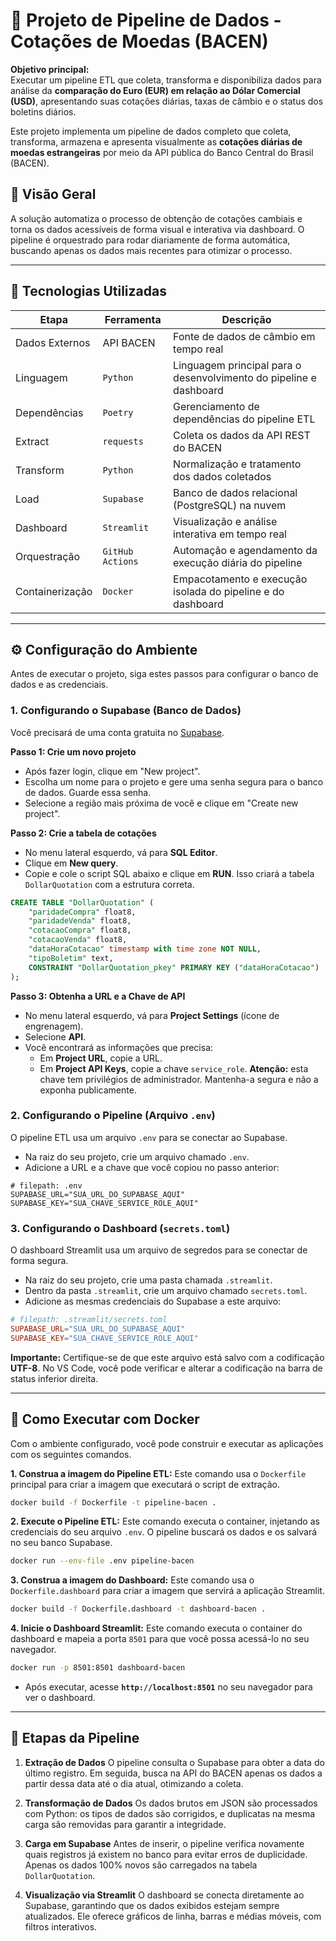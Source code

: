 # 💱 Projeto de Pipeline de Dados - Cotações de Moedas (BACEN)

**Objetivo principal:**  
Executar um pipeline ETL que coleta, transforma e disponibiliza dados para análise da **comparação do Euro (EUR) em relação ao Dólar Comercial (USD)**, apresentando suas cotações diárias, taxas de câmbio e o status dos boletins diários.

Este projeto implementa um pipeline de dados completo que coleta, transforma, armazena e apresenta visualmente as **cotações diárias de moedas estrangeiras** por meio da API pública do Banco Central do Brasil (BACEN).

## 🧠 Visão Geral

A solução automatiza o processo de obtenção de cotações cambiais e torna os dados acessíveis de forma visual e interativa via dashboard. O pipeline é orquestrado para rodar diariamente de forma automática, buscando apenas os dados mais recentes para otimizar o processo.

---

## 🧰 Tecnologias Utilizadas

| Etapa | Ferramenta | Descrição |
| --- | --- | --- |
| Dados Externos | API BACEN | Fonte de dados de câmbio em tempo real |
| Linguagem | `Python` | Linguagem principal para o desenvolvimento do pipeline e dashboard |
| Dependências | `Poetry` | Gerenciamento de dependências do pipeline ETL |
| Extract | `requests` | Coleta os dados da API REST do BACEN |
| Transform | `Python` | Normalização e tratamento dos dados coletados |
| Load | `Supabase` | Banco de dados relacional (PostgreSQL) na nuvem |
| Dashboard | `Streamlit` | Visualização e análise interativa em tempo real |
| Orquestração | `GitHub Actions` | Automação e agendamento da execução diária do pipeline |
| Containerização | `Docker` | Empacotamento e execução isolada do pipeline e do dashboard |

---

## ⚙️ Configuração do Ambiente

Antes de executar o projeto, siga estes passos para configurar o banco de dados e as credenciais.

### 1. Configurando o Supabase (Banco de Dados)

Você precisará de uma conta gratuita no [Supabase](https://supabase.com/).

**Passo 1: Crie um novo projeto**
- Após fazer login, clique em "New project".
- Escolha um nome para o projeto e gere uma senha segura para o banco de dados. Guarde essa senha.
- Selecione a região mais próxima de você e clique em "Create new project".

**Passo 2: Crie a tabela de cotações**
- No menu lateral esquerdo, vá para **SQL Editor**.
- Clique em **New query**.
- Copie e cole o script SQL abaixo e clique em **RUN**. Isso criará a tabela `DollarQuotation` com a estrutura correta.

```sql
CREATE TABLE "DollarQuotation" (
    "paridadeCompra" float8,
    "paridadeVenda" float8,
    "cotacaoCompra" float8,
    "cotacaoVenda" float8,
    "dataHoraCotacao" timestamp with time zone NOT NULL,
    "tipoBoletim" text,
    CONSTRAINT "DollarQuotation_pkey" PRIMARY KEY ("dataHoraCotacao")
);
```

**Passo 3: Obtenha a URL e a Chave de API**
- No menu lateral esquerdo, vá para **Project Settings** (ícone de engrenagem).
- Selecione **API**.
- Você encontrará as informações que precisa:
    - Em **Project URL**, copie a URL.
    - Em **Project API Keys**, copie a chave `service_role`. **Atenção:** esta chave tem privilégios de administrador. Mantenha-a segura e não a exponha publicamente.

### 2. Configurando o Pipeline (Arquivo `.env`)

O pipeline ETL usa um arquivo `.env` para se conectar ao Supabase.

- Na raiz do seu projeto, crie um arquivo chamado `.env`.
- Adicione a URL e a chave que você copiou no passo anterior:

```properties
# filepath: .env
SUPABASE_URL="SUA_URL_DO_SUPABASE_AQUI"
SUPABASE_KEY="SUA_CHAVE_SERVICE_ROLE_AQUI"
```

### 3. Configurando o Dashboard (`secrets.toml`)

O dashboard Streamlit usa um arquivo de segredos para se conectar de forma segura.

- Na raiz do seu projeto, crie uma pasta chamada `.streamlit`.
- Dentro da pasta `.streamlit`, crie um arquivo chamado `secrets.toml`.
- Adicione as mesmas credenciais do Supabase a este arquivo:

```toml
# filepath: .streamlit/secrets.toml
SUPABASE_URL="SUA_URL_DO_SUPABASE_AQUI"
SUPABASE_KEY="SUA_CHAVE_SERVICE_ROLE_AQUI"
```
**Importante:** Certifique-se de que este arquivo está salvo com a codificação **UTF-8**. No VS Code, você pode verificar e alterar a codificação na barra de status inferior direita.

---

## 🐳 Como Executar com Docker

Com o ambiente configurado, você pode construir e executar as aplicações com os seguintes comandos.

**1. Construa a imagem do Pipeline ETL:**
Este comando usa o `Dockerfile` principal para criar a imagem que executará o script de extração.

```bash
docker build -f Dockerfile -t pipeline-bacen .
```

**2. Execute o Pipeline ETL:**
Este comando executa o container, injetando as credenciais do seu arquivo `.env`. O pipeline buscará os dados e os salvará no seu banco Supabase.

```bash
docker run --env-file .env pipeline-bacen
```

**3. Construa a imagem do Dashboard:**
Este comando usa o `Dockerfile.dashboard` para criar a imagem que servirá a aplicação Streamlit.

```bash
docker build -f Dockerfile.dashboard -t dashboard-bacen .
```

**4. Inicie o Dashboard Streamlit:**
Este comando executa o container do dashboard e mapeia a porta `8501` para que você possa acessá-lo no seu navegador.

```bash
docker run -p 8501:8501 dashboard-bacen
```

- Após executar, acesse **`http://localhost:8501`** no seu navegador para ver o dashboard.

---

## 🔁 Etapas da Pipeline

1.  **Extração de Dados**
    O pipeline consulta o Supabase para obter a data do último registro. Em seguida, busca na API do BACEN apenas os dados a partir dessa data até o dia atual, otimizando a coleta.

2.  **Transformação de Dados**
    Os dados brutos em JSON são processados com Python: os tipos de dados são corrigidos, e duplicatas na mesma carga são removidas para garantir a integridade.

3.  **Carga em Supabase**
    Antes de inserir, o pipeline verifica novamente quais registros já existem no banco para evitar erros de duplicidade. Apenas os dados 100% novos são carregados na tabela `DollarQuotation`.

4.  **Visualização via Streamlit**
    O dashboard se conecta diretamente ao Supabase, garantindo que os dados exibidos estejam sempre atualizados. Ele oferece gráficos de linha, barras e médias móveis, com filtros interativos.